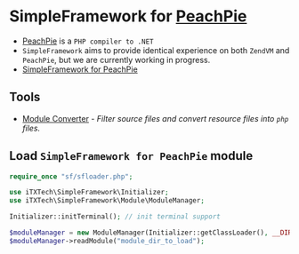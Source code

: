 # SimpleFramework for [PeachPie](https://github.com/peachpiecompiler/peachpie/)

* [PeachPie](https://github.com/peachpiecompiler/peachpie/) is a `PHP compiler to .NET`
* `SimpleFramework` aims to provide identical experience on both `ZendVM` and `PeachPie`, but we are currently working in progress.
* [SimpleFramework for PeachPie](https://github.com/iTXTech/SimpleFramework/tree/peachpie)

## Tools

* [Module Converter](module_converter.php) - *Filter source files and convert resource files into `php` files.*

## Load `SimpleFramework for PeachPie` module

```php
require_once "sf/sfloader.php";

use iTXTech\SimpleFramework\Initializer;
use iTXTech\SimpleFramework\Module\ModuleManager;

Initializer::initTerminal(); // init terminal support

$moduleManager = new ModuleManager(Initializer::getClassLoader(), __DIR__ . DIRECTORY_SEPARATOR, "");
$moduleManager->readModule("module_dir_to_load");
```
